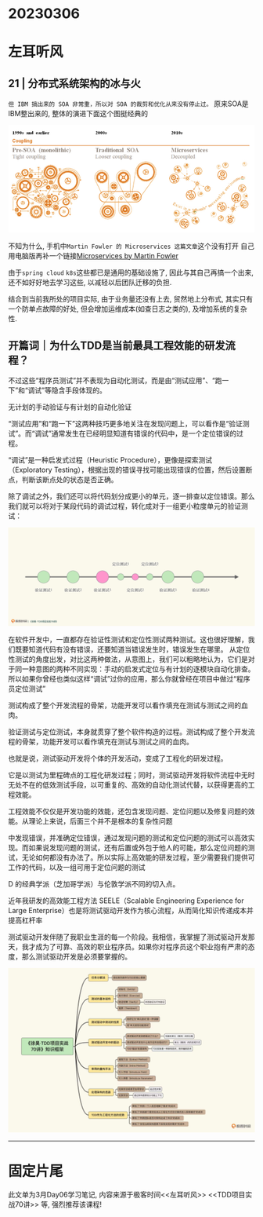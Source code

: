 # 20230306

# 左耳听风

##  21 | 分布式系统架构的冰与火

`但 IBM 搞出来的 SOA 非常重，所以对 SOA 的裁剪和优化从来没有停止过。`
原来SOA是IBM整出来的, 整体的演进下面这个图挺经典的

![SOA演进](2023-03-06-21-31-47.png)


不知为什么, 手机中`Martin Fowler 的 Microservices 这篇文章`这个没有打开
自己用电脑版再补一个链接[Microservices by Martin Fowler ](https://martinfowler.com/articles/microservices.html)


由于`spring cloud` `k8s`这些都已是通用的基础设施了, 因此与其自己再搞一个出来, 还不如好好地去学习这些, 以减轻以后团队迁移的负担.


结合到当前我所处的项目实际, 由于业务量还没有上去, 贸然地上分布式, 其实只有一个防单点故障的好处, 但会增加运维成本(如查日志之类的), 及增加系统的复杂性.

## 开篇词｜为什么TDD是当前最具工程效能的研发流程？

不过这些“程序员测试”并不表现为自动化测试，而是由“测试应用”、“跑一下”和“调试”等隐含手段体现的。

无计划的手动验证与有计划的自动化验证

“测试应用”和“跑一下”这两种技巧更多地关注在发现问题上，可以看作是“验证测试”。而“调试”通常发生在已经明显知道有错误的代码中，是一个定位错误的过程。

“调试”是一种启发式过程（Heuristic Procedure），更像是探索测试（Exploratory Testing），根据出现的错误寻找可能出现错误的位置，然后设置断点，判断该断点处的状态是否正确。

除了调试之外，我们还可以将代码划分成更小的单元，逐一排查以定位错误。那么我们就可以将对于某段代码的调试过程，转化成对于一组更小粒度单元的验证测试：

![](2023-03-06-23-29-49.png)

在软件开发中，一直都存在验证性测试和定位性测试两种测试。这也很好理解，我们既要知道代码有没有错误，还要知道当错误发生时，错误发生在哪里。 从定位性测试的角度出发，对比这两种做法，从意图上，我们可以粗略地认为，它们是对于同一种意图的两种不同实现：手动的启发式定位与有计划的逐模块自动化排查。所以如果你曾经也类似这样“调试”过你的应用，那么你就曾经在项目中做过“程序员定位测试”

测试构成了整个开发流程的骨架，功能开发可以看作填充在测试与测试之间的血肉。

验证测试与定位测试，本身就贯穿了整个软件构造的过程。测试构成了整个开发流程的骨架，功能开发可以看作填充在测试与测试之间的血肉。

也就是说，测试驱动开发将个体的开发活动，变成了工程化的研发过程。

它是以测试为里程碑点的工程化研发过程；同时，测试驱动开发将软件流程中无时无处不在的低效测试手段，以可重复的、高效的自动化测试代替，以获得更高的工程效能。

工程效能不仅仅是开发功能的效能，还包含发现问题、定位问题以及修复问题的效能。从理论上来说，后面三个并不是根本的复杂性问题

中发现错误，并准确定位错误，通过发现问题的测试和定位问题的测试可以高效实现。而如果说发现问题的测试，还有后置或外包于他人的可能，那么定位问题的测试，无论如何都没有办法了。所以实际上高效能的研发过程，至少需要我们提供可工作的代码，以及一组可用于定位问题的测试

D 的经典学派（芝加哥学派）与伦敦学派不同的切入点。

近年我研发的高效能工程方法 SEELE（Scalable Engineering Experience for Large Enterprise）也是将测试驱动开发作为核心流程，从而简化知识传递成本并提高杠杆率

测试驱动开发伴随了我职业生涯的每一个阶段。我相信，我掌握了测试驱动开发那天，我才成为了可靠、高效的职业程序员。如果你对程序员这个职业抱有严肃的态度，那么测试驱动开发是必须要掌握的。


![](2023-03-06-23-26-57.png)

-----------------------
# 固定片尾
此文单为3月Day06学习笔记, 内容来源于极客时间<<左耳听风>> <<TDD项目实战70讲>> 等, 强烈推荐该课程!
